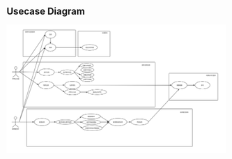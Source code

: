 ## Usecase Diagram

![用例图](https://github.com/milkymoney/Dashboard/blob/master/pic/usercase.png "用例总览")
